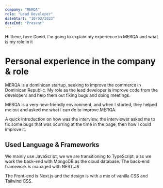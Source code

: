 ```yaml
---
company: "MERQA"
role: "Lead Developer"
dateStart: "10/02/2023"
dateEnd: "Present"
---
```


Hi there, here David. I'm going to explain my experience in MERQA and what is my role in it

# Personal experience in the company & role

MERQA is a dominican startup, seeking to improve the commerce in Dominican Republic. My role as the lead developer is improve code from the developers and help them out fixing bugs and doing meetings.

MERQA is a very new-friendly environment, and when I started, they helped me out and asked me what I can do to improve MERQA.

A quick introduction on how was the interview, the interviewer asked me to fix some bugs that was ocurring at the time in the page, then how I could improve it.

## Used Language & Frameworks

We mainly use JavaScript, we we are transitioning to TypeScript, also we work the back-end with MongoDB as the cloud database. The back-end framework is managed with NEST.JS

The Front-end is Next.js and the design is with a mix of vanilla CSS and Tailwind CSS.